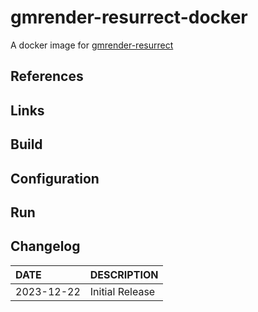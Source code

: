 # gmrender-resurrect-docker

A docker image for [gmrender-resurrect](https://github.com/hzeller/gmrender-resurrect)

## References

## Links

## Build

## Configuration

## Run

## Changelog

DATE|DESCRIPTION
:---|:---
2023-12-22|Initial Release

